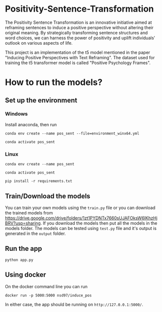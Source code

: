 # Positivity-Sentence-Transformation
The Positivity Sentence Transformation is an innovative initiative aimed at reframing sentences to induce a positive perspective without altering their original meaning. By strategically transforming sentence structures and word choices, we can harness the power of positivity and uplift individuals' outlook on various aspects of life.

This project is an implementation of the t5 model mentioned in the paper "Inducing Positive Perspectives with Text Reframing". The dataset used for training the t5 transformer model is called "Positive Psychology Frames".

# How to run the models? 
## Set up the environment
### Windows

Install anaconda, then run

```conda env create --name pos_sent --file=environment_winx64.yml```

```conda activate pos_sent```

### Linux

```conda env create --name pos_sent```

```conda activate pos_sent```

```pip install -r requirements.txt```


## Train/Download the models
You can train your own models using the ```train.py``` file or you can download the trained models from https://drive.google.com/drive/folders/1zt1PYDNTx7660sUJAFOksW6IKhzHjBRV?usp=sharing. If you download the models then put all the models in the models folder. The models can be tested using ```test.py``` file and it's output is generated in the ```output``` folder. 

## Run the app
```python app.py```

## Using docker

On the docker command line you can run

```docker run -p 5000:5000 nsd97/induce_pos```


In either case, the app should be running on ```http://127.0.0.1:5000/```.
